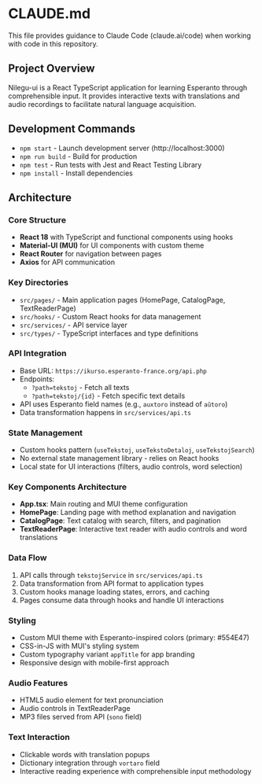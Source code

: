 # CLAUDE.md

This file provides guidance to Claude Code (claude.ai/code) when working with code in this repository.

## Project Overview

Nilegu-ui is a React TypeScript application for learning Esperanto through comprehensible input. It provides interactive texts with translations and audio recordings to facilitate natural language acquisition.

## Development Commands

- `npm start` - Launch development server (http://localhost:3000)
- `npm run build` - Build for production
- `npm test` - Run tests with Jest and React Testing Library
- `npm install` - Install dependencies

## Architecture

### Core Structure
- **React 18** with TypeScript and functional components using hooks
- **Material-UI (MUI)** for UI components with custom theme
- **React Router** for navigation between pages
- **Axios** for API communication

### Key Directories
- `src/pages/` - Main application pages (HomePage, CatalogPage, TextReaderPage)
- `src/hooks/` - Custom React hooks for data management
- `src/services/` - API service layer
- `src/types/` - TypeScript interfaces and type definitions

### API Integration
- Base URL: `https://ikurso.esperanto-france.org/api.php`
- Endpoints:
  - `?path=tekstoj` - Fetch all texts
  - `?path=tekstoj/{id}` - Fetch specific text details
- API uses Esperanto field names (e.g., `auxtoro` instead of `aŭtoro`)
- Data transformation happens in `src/services/api.ts`

### State Management
- Custom hooks pattern (`useTekstoj`, `useTekstoDetaloj`, `useTekstojSearch`)
- No external state management library - relies on React hooks
- Local state for UI interactions (filters, audio controls, word selection)

### Key Components Architecture
- **App.tsx**: Main routing and MUI theme configuration
- **HomePage**: Landing page with method explanation and navigation
- **CatalogPage**: Text catalog with search, filters, and pagination
- **TextReaderPage**: Interactive text reader with audio controls and word translations

### Data Flow
1. API calls through `tekstojService` in `src/services/api.ts`
2. Data transformation from API format to application types
3. Custom hooks manage loading states, errors, and caching
4. Pages consume data through hooks and handle UI interactions

### Styling
- Custom MUI theme with Esperanto-inspired colors (primary: #554E47)
- CSS-in-JS with MUI's styling system
- Custom typography variant `appTitle` for app branding
- Responsive design with mobile-first approach

### Audio Features
- HTML5 audio element for text pronunciation
- Audio controls in TextReaderPage
- MP3 files served from API (`sono` field)

### Text Interaction
- Clickable words with translation popups
- Dictionary integration through `vortaro` field
- Interactive reading experience with comprehensible input methodology